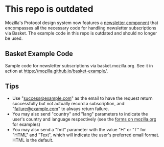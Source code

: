 # This repo is outdated

Mozilla's Protocol design system now features a [newsletter component](https://protocol.mozilla.org/components/detail/newsletter--default) 
that encompasses all the necessary code for handling newsletter subscriptions via Basket. The example code in this repo is 
outdated and should no longer be used.

## Basket Example Code

Sample code for newsletter subscriptions via basket.mozilla.org. See it in action at https://mozilla.github.io/basket-example/.

## Tips

* Use "success@example.com" as the email to have the request return successfully but not actually record a subscription,
  and "failure@example.com" to always return failure.
* You may also send "country" and "lang" parameters to indicate the user's country and language respectively
  (see the [forms on mozilla.org](https://www.mozilla.org/en-US/newsletter/) for examples)
* You may also send a "fmt" parameter with the value "H" or "T" for "HTML" and "Text", which will indicate the user's
  preferred email format. HTML is the default.
